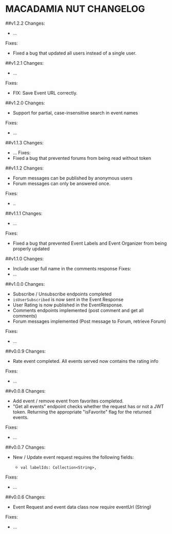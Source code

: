 # MACADAMIA NUT CHANGELOG

##v1.2.2
Changes:
- ...

Fixes:
- Fixed a bug that updated all users instead of a single user.


##v1.2.1
Changes:
- ...

Fixes:
- FIX: Save Event URL correctly. 

##v1.2.0
Changes:
- Support for partial, case-insensitive search in event names

Fixes:
- ...

##v1.1.3
Changes:
- ...
Fixes:
- Fixed a bug that prevented forums from being read without token

##v1.1.2
Changes:
- Forum messages can be published by anonymous users
- Forum messages can only be answered once.

Fixes:
- ..


##v1.1.1
Changes:
- ...

Fixes:
- Fixed a bug that prevented Event Labels and Event Organizer from being properly updated

##v1.1.0
Changes:
- Include user full name in the comments response
Fixes:
- ...

##v1.0.0
Changes:
- Subscribe / Unsubscribe endpoints completed
- `isUserSubscribed` is now sent in the Event Response
- User Rating is now published in the EventResponse.
- Comments endpoints implemented (post comment and get all comments)
- Forum messages implemented (Post message to Forum, retrieve Forum)

Fixes:
- ...

##v0.0.9
Changes:
- Rate event completed. All events served now contains the rating info 

Fixes:
- ...


##v0.0.8
Changes:
- Add event / remove event from favorites completed.
- "Get all events" endpoint checks whether the request has or not a JWT token. Returning the appropriate "isFavorite" flag for the returned events.  

Fixes:
- ...


##v0.0.7
Changes:
- New / Update event request requires the following fields:
  -     val labelIds: Collection<String>,

Fixes:
- ...

##v0.0.6
Changes:
- Event Request and event data class now require eventUrl (String)

Fixes:
- ...